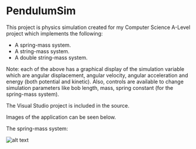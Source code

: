 # PendulumSim
This project is physics simulation created for my Computer Science A-Level project which implements the following:
- A spring-mass system.
- A string-mass system.
- A double string-mass system.

Note: each of the above has a graphical display of the simulation variable which are angular displacement, angular velocity, angular acceleration and energy (both potential and kinetic). Also, controls are available to change simulation parameters like bob length, mass, spring constant (for the spring-mass system). 

The Visual Studio project is included in the source.

Images of the application can be seen below.

The spring-mass system: 

![alt text](https://i.imgur.com/YCeHUMs.png)
